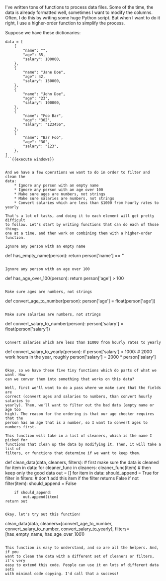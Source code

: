 I've written tons of functions to process data files. Some of the time, the
data is already formatted well, sometimes I want to modify the columns.
Often, I do this by writing some huge Python script. But when I want to do it
right, I use a higher-order function to simplify the process.

Suppose we have these dictionaries:

```
data = [
    {
        "name": "",
        "age": 35,
        "salary": 100000,
    },
    {
        "name": "Jane Doe",
        "age": 42,
        "salary": 150000,
    },
    {
        "name": "John Doe",
        "age": "23",
        "salary": 100000,
    },
    {
        "name": "Foo Bar",
        "age": "302",
        "salary": "123456",
    },
    {
        "name": "Bar Foo",
        "age": "30",
        "salary": "123",
    },
]
```{{execute windows}}


And we have a few operations we want to do in order to filter and clean the
data:
    * Ignore any person with an empty name
    * Ignore any person with an age over 100
    * Make sure ages are numbers, not strings
    * Make sure salaries are numbers, not strings
    * Convert salaries which are less than $1000 from hourly rates to yearly

That's a lot of tasks, and doing it to each element will get pretty difficult
to follow. Let's start by writing functions that can do each of those things
one at a time, and then work on combining them with a higher-order function.

Ignore any person with an empty name
```
def has_empty_name(person):
    return person['name'] == ''

```{{execute windows}}

Ignore any person with an age over 100
```
def has_age_over_100(person):
    return person['age'] > 100

```{{execute windows}}

Make sure ages are numbers, not strings
```
def convert_age_to_number(person):
    person['age'] = float(person['age'])

```{{execute windows}}

Make sure salaries are numbers, not strings
```
def convert_salary_to_number(person):
    person['salary'] = float(person['salary'])

```{{execute windows}}

Convert salaries which are less than $1000 from hourly rates to yearly
```
def convert_salary_to_yearly(person):
    if person['salary'] < 1000:
        # 2000 work hours in the year, roughly
        person['salary'] = 2000 * person['salary']

```{{execute windows}}

Okay, so we have these five tiny functions which do parts of what we want. How
can we conver them into something that works on this data?

Well, first we'll want to do a pass where we make sure that the fields are
correct (convert ages and salaries to numbers, than convert hourly salaries to
yearly). Then, we'll want to filter out the bad data (empty name or age too
high). The reason for the ordering is that our age checker requires that the
person has an age that is a number, so I want to convert ages to numbers first.

This function will take in a list of cleaners, which is the name I picked for
functions that clean up the data by modifying it. Then, it will take a list of
filters, or functions that determine if we want to keep them.

```
def clean_data(data, cleaners, filters):
    # first make sure the data is cleaned
    for item in data:
        for cleaner_func in cleaners:
            cleaner_func(item)
    # then keep only the good data
    out = []
    for item in data:
        should_append = True
        for filter in filters:
            # don't add this item if the filter returns False
            if not filter(item):
                should_append = False

        if should_append:
            out.append(item)
    return out
```{{execute windows}}

Okay, let's try out this function!

```
clean_data(data,
    cleaners=[convert_age_to_number, convert_salary_to_number, convert_salary_to_yearly],
    filters=[has_empty_name, has_age_over_100])
```{{execute windows}}

This function is easy to understand, and so are all the helpers. And, if you
want to clean the data with a different set of cleaners or filters, it's very
easy to extend this code. People can use it on lots of different data sets
with minimal code copying. I'd call that a success!
